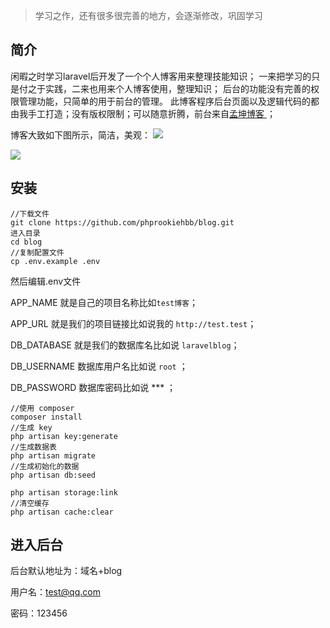 > 学习之作，还有很多很完善的地方，会逐渐修改，巩固学习

## 简介
闲暇之时学习laravel后开发了一个个人博客用来整理技能知识；
一来把学习的只是付之于实践，二来也用来个人博客使用，整理知识；
后台的功能没有完善的权限管理功能，只简单的用于前台的管理。
此博客程序后台页面以及逻辑代码的都由我手工打造；没有版权限制；可以随意折腾，前台来自[孟坤博客 ](https://mkblog.cn/ "孟坤博客 ")；

博客大致如下图所示，简洁，美观：
![](https://i.loli.net/2019/04/28/5cc54f04894c4.png)

![](https://i.loli.net/2019/04/28/5cc54ef3a07d8.png)

## 安装

```
//下载文件
git clone https://github.com/phprookiehbb/blog.git
进入目录
cd blog
//复制配置文件
cp .env.example .env  
```
然后编辑.env文件

APP_NAME 就是自己的项目名称比如`test博客`；

APP_URL 就是我们的项目链接比如说我的 `http://test.test`；

DB_DATABASE 就是我们的数据库名比如说 `laravelblog`；

DB_USERNAME 数据库用户名比如说 `root` ；

DB_PASSWORD 数据库密码比如说 *** ；
```
//使用 composer 
composer install  
//生成 key 
php artisan key:generate  
//生成数据表
php artisan migrate  
//生成初始化的数据
php artisan db:seed  

php artisan storage:link
//清空缓存
php artisan cache:clear
```
## 进入后台
后台默认地址为：域名+blog

用户名：test@qq.com

密码：123456

  